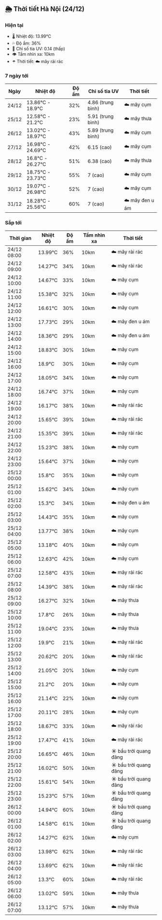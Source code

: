 ## 🌦️ Thời tiết Hà Nội (24/12)

### Hiện tại

- 🌡️ Nhiệt độ: 13.99℃
- 💦 Độ ẩm: 36%
- 🌟 Chỉ số tia UV: 0.14 (thấp)
- 👁️ Tầm nhìn xa: 10km
- ☂️ Thời tiết: ☁️ mây rải rác

### 7 ngày tới

| Ngày | Nhiệt độ | Độ ẩm | Chỉ số tia UV | Thời tiết |
| --- | --- | --- | --- | --- |
| 24/12 | 13.86℃ - 18.9℃ | 32% | 4.86 (trung bình) | ☁️ mây cụm |
| 25/12 | 12.58℃ - 21.2℃ | 23% | 5.91 (trung bình) | ☁️ mây thưa |
| 26/12 | 13.02℃ - 18.97℃ | 43% | 5.89 (trung bình) | ☁️ mây cụm |
| 27/12 | 16.98℃ - 24.69℃ | 42% | 6.15 (cao) | ☁️ mây cụm |
| 28/12 | 16.8℃ - 26.27℃ | 51% | 6.38 (cao) | ☁️ mây thưa |
| 29/12 | 18.75℃ - 23.73℃ | 55% | 7 (cao) | ☁️ mây cụm |
| 30/12 | 19.07℃ - 26.98℃ | 52% | 7 (cao) | ☁️ mây cụm |
| 31/12 | 18.28℃ - 25.56℃ | 60% | 7 (cao) | ☁️ mây đen u ám |

### Sắp tới

| Thời gian | Nhiệt độ | Độ ẩm | Tầm nhìn xa | Thời tiết |
| --- | --- | --- | --- | --- |
| 24/12 08:00 | 13.99℃ | 36% | 10km | ☁️ mây rải rác |
| 24/12 09:00 | 14.27℃ | 34% | 10km | ☁️ mây rải rác |
| 24/12 10:00 | 14.67℃ | 33% | 10km | ☁️ mây cụm |
| 24/12 11:00 | 15.38℃ | 32% | 10km | ☁️ mây cụm |
| 24/12 12:00 | 16.61℃ | 30% | 10km | ☁️ mây cụm |
| 24/12 13:00 | 17.73℃ | 29% | 10km | ☁️ mây đen u ám |
| 24/12 14:00 | 18.36℃ | 29% | 10km | ☁️ mây đen u ám |
| 24/12 15:00 | 18.83℃ | 30% | 10km | ☁️ mây cụm |
| 24/12 16:00 | 18.9℃ | 30% | 10km | ☁️ mây cụm |
| 24/12 17:00 | 18.05℃ | 34% | 10km | ☁️ mây cụm |
| 24/12 18:00 | 16.74℃ | 37% | 10km | ☁️ mây cụm |
| 24/12 19:00 | 16.17℃ | 38% | 10km | ☁️ mây rải rác |
| 24/12 20:00 | 15.65℃ | 39% | 10km | ☁️ mây rải rác |
| 24/12 21:00 | 15.35℃ | 39% | 10km | ☁️ mây rải rác |
| 24/12 22:00 | 15.23℃ | 38% | 10km | ☁️ mây cụm |
| 24/12 23:00 | 15.64℃ | 37% | 10km | ☁️ mây cụm |
| 25/12 00:00 | 15.8℃ | 35% | 10km | ☁️ mây cụm |
| 25/12 01:00 | 15.62℃ | 34% | 10km | ☁️ mây cụm |
| 25/12 02:00 | 15.3℃ | 34% | 10km | ☁️ mây đen u ám |
| 25/12 03:00 | 14.43℃ | 35% | 10km | ☁️ mây cụm |
| 25/12 04:00 | 13.77℃ | 38% | 10km | ☁️ mây cụm |
| 25/12 05:00 | 13.18℃ | 40% | 10km | ☁️ mây cụm |
| 25/12 06:00 | 12.63℃ | 42% | 10km | ☁️ mây cụm |
| 25/12 07:00 | 12.58℃ | 43% | 10km | ☁️ mây rải rác |
| 25/12 08:00 | 14.39℃ | 38% | 10km | ☁️ mây rải rác |
| 25/12 09:00 | 16.27℃ | 32% | 10km | ☁️ mây thưa |
| 25/12 10:00 | 17.8℃ | 26% | 10km | ☁️ mây thưa |
| 25/12 11:00 | 19.04℃ | 23% | 10km | ☁️ mây thưa |
| 25/12 12:00 | 19.9℃ | 21% | 10km | ☁️ mây rải rác |
| 25/12 13:00 | 20.62℃ | 20% | 10km | ☁️ mây rải rác |
| 25/12 14:00 | 21.05℃ | 20% | 10km | ☁️ mây cụm |
| 25/12 15:00 | 21.2℃ | 20% | 10km | ☁️ mây cụm |
| 25/12 16:00 | 21.14℃ | 22% | 10km | ☁️ mây cụm |
| 25/12 17:00 | 20.11℃ | 28% | 10km | ☁️ mây cụm |
| 25/12 18:00 | 18.67℃ | 33% | 10km | ☁️ mây rải rác |
| 25/12 19:00 | 17.47℃ | 41% | 10km | ☁️ mây rải rác |
| 25/12 20:00 | 16.65℃ | 46% | 10km | ☀️ bầu trời quang đãng |
| 25/12 21:00 | 16.02℃ | 50% | 10km | ☀️ bầu trời quang đãng |
| 25/12 22:00 | 15.61℃ | 54% | 10km | ☀️ bầu trời quang đãng |
| 25/12 23:00 | 15.23℃ | 57% | 10km | ☀️ bầu trời quang đãng |
| 26/12 00:00 | 14.94℃ | 60% | 10km | ☀️ bầu trời quang đãng |
| 26/12 01:00 | 14.58℃ | 61% | 10km | ☀️ bầu trời quang đãng |
| 26/12 02:00 | 14.27℃ | 62% | 10km | ☁️ mây cụm |
| 26/12 03:00 | 13.98℃ | 62% | 10km | ☁️ mây rải rác |
| 26/12 04:00 | 13.69℃ | 62% | 10km | ☁️ mây rải rác |
| 26/12 05:00 | 13.3℃ | 60% | 10km | ☁️ mây rải rác |
| 26/12 06:00 | 13.02℃ | 59% | 10km | ☁️ mây thưa |
| 26/12 07:00 | 13.12℃ | 57% | 10km | ☁️ mây thưa |
